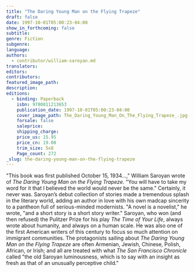 ```yaml
---
title: "The Daring Young Man on the Flying Trapeze"
draft: false
date: 1997-10-01T05:00:23-04:00
show_in_forthcoming: false
subtitle:
genre: Fiction
subgenre:
language:
authors:
  - contributor/william-saroyan.md
translators:
editors:
contributors:
featured_image_path:
description:
editions:
  - binding: Paperback
    isbn: 9780811213653
    publication_date: 1997-10-01T05:00:23-04:00
    cover_image_path: The_Daring_Young_Man_On_The_Flying_Trapeze_.jpg
    forsale: false
    saleprice:
    shipping_charge:
    price_us: 15.95
    price_cn: 19.00
    trim_size: 5x8
    Page_count: 272
_slug: the-daring-young-man-on-the-flying-trapeze
---
```


"This book was first published October 15, 1934...," William Saroyan wrote of _The Daring Young Man on the Flying Trapeze_. "You will have to take my word for it that I believed the world would never be the same." Certainly, it never was. Saroyan’s debut collection of stories made a tremendous splash in the literary world, adding an author in love with his own madcap sincerity to a pantheon full of serious-minded modernists. "A novel is a novelist," he wrote, "and a short story is a short story writer." Saroyan, who won (and then refused) the Pulitzer Prize for his play _The Time of Your Life_, always wrote about humanity, and always on a human scale. He was also one of the first American writers of this century to focus so much attention on immigrant communities. The protagonists sailing about _The Daring Young Man on the Flying Trapeze_ are often Armenian, Jewish, Chinese, Polish, African, or Irish; and all are treated with what _The San Francisco Chronicle_ called "the old Saroyan luminousness, which is to say with an insight as fresh as that of an unusually perceptive child."

